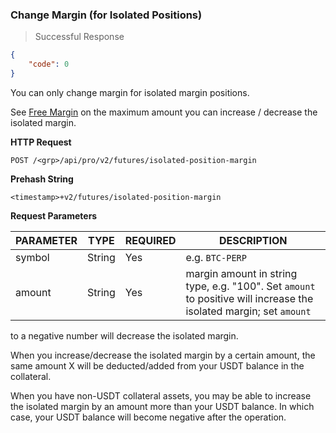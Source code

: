 ### Change Margin (for Isolated Positions)

> Successful Response

```json
{
    "code": 0
}
```

You can only change margin for isolated margin positions.

See [Free Margin](#free-margin) on the maximum amount you can increase / decrease the isolated margin.

**HTTP Request**

`POST /<grp>/api/pro/v2/futures/isolated-position-margin`

**Prehash String**

`<timestamp>+v2/futures/isolated-position-margin`


**Request Parameters**

PARAMETER  | TYPE   | REQUIRED | DESCRIPTION
---------- |--------| -------- | ---------------
symbol     | String |  Yes     | e.g. `BTC-PERP`
amount     | String |  Yes     | margin amount in string type, e.g. "100". Set `amount` to positive will increase the isolated margin; set `amount` 
to a negative number will decrease the isolated margin. 


When you increase/decrease the isolated margin by a certain amount, the same amount X will be deducted/added from your USDT balance in the collateral. 

When you have non-USDT collateral assets, you may be able to increase the isolated margin by an amount more than your USDT balance. 
In which case, your USDT balance will become negative after the operation. 
